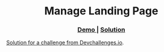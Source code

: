 <h1 align="center">Manage Landing Page</h1>

<div align="center">
  <h3>
    <a href="https://github.com/rogue-shark/manage-landing-page">
      Demo
    </a>
    <span> | </span>
    <a href="https://github.com/rogue-shark/Error_404_not_found">
      Solution
  </h3>
</div>

<p> Solution for a challenge from  <a href="http://devchallenges.io" target="_blank">Devchallenges.io</a>.</p>
